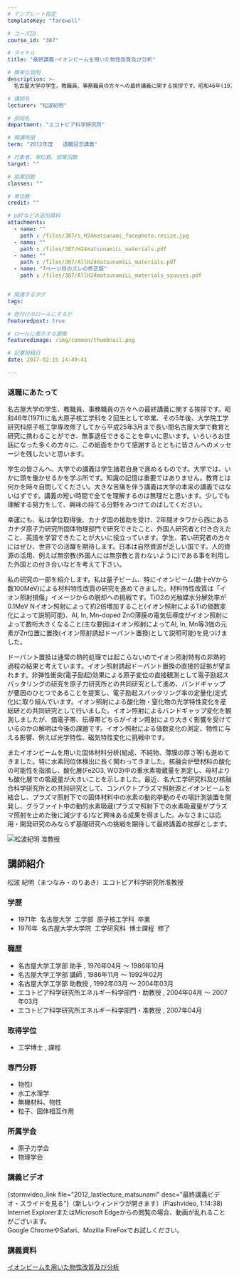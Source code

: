 ```yaml
---
# テンプレート指定
templateKey: "farewell"

# コースID
course_id: "387"

# タイトル
title: "最終講義-イオンビームを用いた物性改質及び分析"

# 簡単な説明
description: >-
  名古屋大学の学生、教職員、事務職員の方々への最終講義に関する挨拶です。昭和46年(1971)に名大原子核工学科を２回生として卒業、その5年後、大学院工学研究科原子核工学専攻修了してから平成25年3...

# 講師名
lecturer: "松波紀明"

# 部局名
department: "エコトピア科学研究所"

# 開講時限
term: "2012年度	退職記念講義"

# 対象者、単位数、授業回数
target: ""

# 授業回数
classes: ""

# 単位数
credit: ""

# pdfなどの追加資料
attachments: 
  - name: "" 
    path : /files/387/s_H24matsunami_facephoto.resize.jpg
  - name: "" 
    path : /files/387/H24matsunamiLL_materials.pdf
  - name: "" 
    path : /files/387/AllH24matsunamiLL_materials.pdf
  - name: "7ページ目のズレの修正版" 
    path : /files/387/AllH24matsunamiLL_materials_syuusei.pdf


# 関連するタグ
tags:

# 色付けのロールにするか
featuredpost: true

# ロールに表示する画像
featuredimage: /img/common/thumbnail.png

# 記事投稿日
date: 2017-02-15 14:49:41

---
```

### 退職にあたって

名古屋大学の学生、教職員、事務職員の方々への最終講義に関する挨拶です。昭和46年(1971)に名大原子核工学科を２回生として卒業、その5年後、大学院工学研究科原子核工学専攻修了してから平成25年3月まで長い間名古屋大学で教育と研究に携わることができ、無事退任できることを幸いに思います。いろいろお世話になった多くの方々に、この紙面をかりて感謝するとともに皆さんへのメッセージを残したいと思います。

学生の皆さんへ、大学での講義は学生諸君自身で進めるものです。大学では、いかに頭を働かせるかを学ぶ所です。知識の記憶は重要ではありません。教育とは何かを時々自問してください。大きな苦痛を伴う講義は大学の本来の講義ではないはずです。講義の短い時間で全てを理解するのは無理だと思います。少しでも理解する努力をして、興味の持てる分野をみつけてのばしてください。

幸運にも、私は学位取得後、カナダ国の援助を受け、2年間オタワから西にあるカナダ原子力研究所固体物理部門で研究できたこと、外国人研究者と付き合えたこと、英語を学習できたことが大いに役立っています。学生、若い研究者の方々にはぜひ、世界での活躍を期待します。日本は自然資源が乏しい国です。人的資源の活用、例えば無宗教(外国人には無宗教と言わないように)である事を利用した外国との付き合いなどを考えて下さい。

私の研究の一部を紹介します。私は量子ビーム、特にイオンビーム(数十eVから数100MeV)による材料特性改質の研究を進めてきました。材料特性改質は「イオン照射損傷」イメージからの脱却への挑戦です。TiO2の光触媒水分解効率が0.1MeV Nイオン照射によって約2倍増加すること(イオン照射によるTiの価数変化によって説明可能)、Al, In, Mn-doped ZnO薄膜の電気伝導度がイオン照射によって数桁大きくなること(主な要因はイオン照射によってAl, In, Mn等3価の元素がZn位置に置換(イオン照射誘起ドーパント置換)として説明可能)を見つけました。

ドーパント置換は通常の熱的処理では起こらないのでイオン照射特有の非熱的過程の結果と考えています。イオン照射誘起ドーパント置換の直接的証拠が望まれます。非弾性衝突(電子励起)効果による原子変位の直接観測として電子励起スパッタリングの研究を原子力研究所との共同研究として進め、バンドギャップが要因のひとつであることを提案し、電子励起スパッタリング率の定量化(定式化)に取り組んでいます。イオン照射による酸化物・窒化物の光学特性変化を産総研との共同研究として行いました。イオン照射によるバンドギャップ変化を観測しましたが、価電子帯、伝導帯どちらがイオン照射により大きく影響を受けているのかの解明は今後の課題です。イオン照射による価数変化の測定、物性に与える影響、例えば光学特性、磁気特性変化に挑戦中です。

またイオンビームを用いた固体材料分析(組成、不純物、薄膜の厚さ等)も進めてきました。特に水素同位体検出に長く関わってきました。核融合炉壁材料の酸化の可能性を指摘し、酸化層(Fe2O3, WO3)中の重水素吸蔵量を測定し、母材よりも酸化層での吸蔵量が大きいことを示しました。最近、名大工学研究科及び核融合科学研究所との共同研究として、コンパクトプラズマ照射源とイオンビームを結合し、プラズマ照射下での固体材料中の水素の動的挙動のその場計測装置を開発し、グラファイト中の動的水素吸蔵(プラズマ照射下での水素吸蔵量がプラズマ照射を止めた後に減少する)など興味ある成果を得ました。みなさまには応用・開発研究のみならず基礎研究への挑戦を期待して最終講義の挨拶とします。

![松波紀明 准教授](/files/387/s_H24matsunami_facephoto.resize.jpg) 
## 講師紹介

松波 紀明（まつなみ・のりあき）エコトピア科学研究所准教授 

### 学歴

  * 1971年  名古屋大学  工学部  原子核工学科  卒業
  * 1976年  名古屋大学大学院  工学研究科  博士課程  修了

### 職歴

  * 名古屋大学工学部 助手 , 1976年04月 〜 1986年10月
  * 名古屋大学工学部 講師 , 1986年11月 〜 1992年02月
  * 名古屋大学工学部 助教授 , 1992年03月 〜 2004年03月
  * エコトピア科学研究所エネルギー科学部門・助教授 , 2004年04月 〜 2007年03月
  * エコトピア科学研究所エネルギー科学部門・准教授 , 2007年04月 

### 取得学位

  * 工学博士 , 課程 

### 専門分野

  * 物性I
  * 水工水理学
  * 無機材料、物性
  * 粒子、固体相互作用

### 所属学会

  * 原子力学会
  * 物理学会
### 講義ビデオ

{stormvideo_link file="2012_lastlecture_matsunami" desc="最終講義ビデオ・スライドを見る"}（新しいウィンドウが開きます）(Flashvideo, 1:14:38)  
Internet ExplorerまたはMicrosoft Edgeからの閲覧の場合、動画が乱れることがございます。  
Google ChromeやSafari、Mozilla FireFoxでお試しください。 

### 講義資料


[イオンビームを用いた物性改質及び分析](/files/387/AllH24matsunamiLL_materials_syuusei.pdf) 
